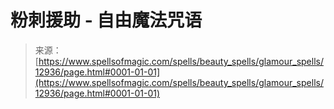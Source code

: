 <!--yml

category: 未分类

date: 2024-06-12 18:50:58

-->

# 粉刺援助 - 自由魔法咒语

> 来源：[https://www.spellsofmagic.com/spells/beauty_spells/glamour_spells/12936/page.html#0001-01-01](https://www.spellsofmagic.com/spells/beauty_spells/glamour_spells/12936/page.html#0001-01-01)

